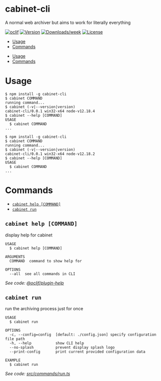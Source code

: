 cabinet-cli
===========

A normal web archiver but aims to work for literally everything

[![oclif](https://img.shields.io/badge/cli-oclif-brightgreen.svg)](https://oclif.io)
[![Version](https://img.shields.io/npm/v/cabinet-cli.svg)](https://npmjs.org/package/cabinet-cli)
[![Downloads/week](https://img.shields.io/npm/dw/cabinet-cli.svg)](https://npmjs.org/package/cabinet-cli)
[![License](https://img.shields.io/npm/l/cabinet-cli.svg)](https://github.com/cabinet-cli/core/blob/master/package.json)

<!-- toc -->
* [Usage](#usage)
* [Commands](#commands)
<!-- tocstop -->
* [Usage](#usage)
* [Commands](#commands)
<!-- tocstop -->
# Usage
<!-- usage -->
```sh-session
$ npm install -g cabinet-cli
$ cabinet COMMAND
running command...
$ cabinet (-v|--version|version)
cabinet-cli/0.0.1 win32-x64 node-v12.18.4
$ cabinet --help [COMMAND]
USAGE
  $ cabinet COMMAND
...
```
<!-- usagestop -->
```sh-session
$ npm install -g cabinet-cli
$ cabinet COMMAND
running command...
$ cabinet (-v|--version|version)
cabinet-cli/0.0.1 win32-x64 node-v12.18.2
$ cabinet --help [COMMAND]
USAGE
  $ cabinet COMMAND
...
```
<!-- usagestop -->
# Commands
<!-- commands -->
* [`cabinet help [COMMAND]`](#cabinet-help-command)
* [`cabinet run`](#cabinet-run)

## `cabinet help [COMMAND]`

display help for cabinet

```
USAGE
  $ cabinet help [COMMAND]

ARGUMENTS
  COMMAND  command to show help for

OPTIONS
  --all  see all commands in CLI
```

_See code: [@oclif/plugin-help](https://github.com/oclif/plugin-help/blob/v3.2.0/src/commands/help.ts)_

## `cabinet run`

run the archiving process just for once

```
USAGE
  $ cabinet run

OPTIONS
  -c, --config=config  [default: ./config.json] specify configuration file path
  -h, --help           show CLI help
  --no-splash          prevent display splash logo
  --print-config       print current provided configuration data

EXAMPLE
  $ cabinet run
```

_See code: [src/commands/run.ts](https://github.com/cabinet-cli/core/blob/v0.0.1/src/commands/run.ts)_
